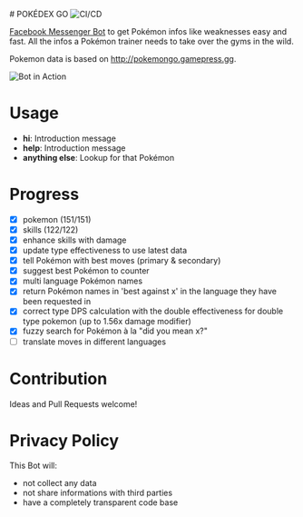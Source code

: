 # POKÉDEX GO 
![CI/CD](https://github.com/pssgoifo/pokedex-go/workflows/CI/CD/badge.svg)

[Facebook Messenger Bot](https://www.facebook.com/pokemondexgo) to get Pokémon infos like weaknesses easy and fast. All the infos a Pokémon trainer needs to take over the gyms in the wild.

Pokemon data is based on http://pokemongo.gamepress.gg.

![Bot in Action](https://gifyu.com/images/pokedex-go-1.0.gif)

# Usage

- **hi**: Introduction message
- **help**: Introduction message
- **anything else**: Lookup for that Pokémon

# Progress

- [x] pokemon (151/151)
- [x] skills (122/122)
- [x] enhance skills with damage
- [x] update type effectiveness to use latest data
- [x] tell Pokémon with best moves (primary & secondary)
- [x] suggest best Pokémon to counter
- [x] multi language Pokémon names
- [x] return Pokémon names in 'best against x' in the language they have been requested in
- [x] correct type DPS calculation with the double effectiveness for double type pokemon (up to 1.56x damage modifier)
- [x] fuzzy search for Pokémon à la "did you mean x?"
- [ ] translate moves in different languages

# Contribution

Ideas and Pull Requests welcome!

# Privacy Policy

This Bot will:

- not collect any data
- not share informations with third parties
- have a completely transparent code base
